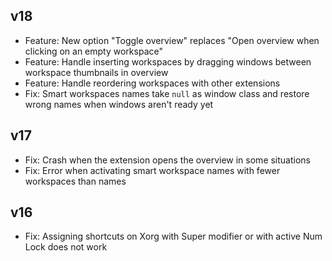 ## v18

- Feature: New option "Toggle overview" replaces "Open overview when clicking on an empty workspace"
- Feature: Handle inserting workspaces by dragging windows between workspace thumbnails in overview
- Feature: Handle reordering workspaces with other extensions
- Fix: Smart workspaces names take `null` as window class and restore wrong names when windows
  aren't ready yet

## v17

- Fix: Crash when the extension opens the overview in some situations
- Fix: Error when activating smart workspace names with fewer workspaces than names

## v16

- Fix: Assigning shortcuts on Xorg with <kdb>Super</kdb> modifier or with active <kdb>Num Lock</kdb> does not work